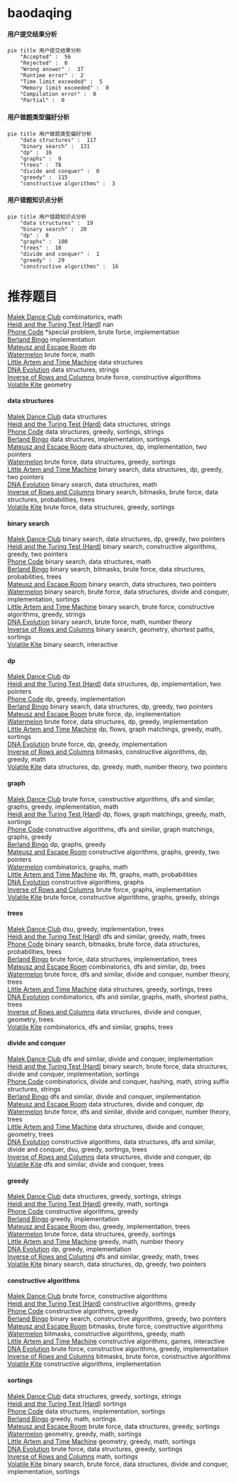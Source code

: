 # baodaqing
<!-- tabs:start -->
#### **用户提交结果分析**

```mermaid
pie title 用户提交结果分析
    "Accepted" :  56
    "Rejected" :  0
    "Wrong answer" :  37
    "Runtime error" :  2
    "Time limit exceeded" :  5
    "Memory limit exceeded" :  0
    "Compilation error" :  0
    "Partial" :  0
```
#### **用户做题类型偏好分析**

```mermaid
pie title 用户做题类型偏好分析
    "data structures" :  117
    "binary search" :  131
    "dp" :  16
    "graphs" :  9
    "trees" :  78
    "divide and conquer" :  0
    "greedy" :  115
    "constructive algorithms" :  3
```
#### **用户错题知识点分析**

```mermaid
pie title 用户错题知识点分析
    "data structures" :  19
    "binary search" :  20
    "dp" :  8
    "graphs" :  100
    "trees" :  10
    "divide and conquer" :  1
    "greedy" :  29
    "constructive algorithms" :  16
```
<!-- tabs:end -->
# 推荐题目
[Malek Dance Club](http://codeforces.com/problemset/problem/319/A)		combinatorics,
                        math		  
[Heidi and the Turing Test (Hard)](http://codeforces.com/problemset/problem/1184/C3)		nan		  
[Phone Code](http://codeforces.com/problemset/problem/172/A)		*special problem,
                        brute force,
                        implementation		  
[Berland Bingo](http://codeforces.com/problemset/problem/370/B)		implementation		  
[Mateusz and Escape Room](https://codeforces.com/contest/1229/problem/F)		dp		  
[Watermelon](http://codeforces.com/problemset/problem/4/A)		brute force,
                        math		  
[Little Artem and Time Machine](https://codeforces.com/contest/668/problem/D)		data structures		  
[DNA Evolution](https://codeforces.com/contest/828/problem/E)		data structures,
                        strings		  
[Inverse of Rows and Columns](http://codeforces.com/problemset/problem/1157/G)		brute force,
                        constructive algorithms		  
[Volatile Kite](https://codeforces.com/contest/801/problem/D)		geometry		  
<!-- tabs:start -->
#### **data structures**
[Malek Dance Club](https://codeforces.com/contest/668/problem/D)		data structures		  
[Heidi and the Turing Test (Hard)](https://codeforces.com/contest/828/problem/E)		data structures,
                        strings		  
[Phone Code](http://codeforces.com/problemset/problem/827/A)		data structures,
                        greedy,
                        sortings,
                        strings		  
[Berland Bingo](http://codeforces.com/problemset/problem/830/B)		data structures,
                        implementation,
                        sortings		  
[Mateusz and Escape Room](http://codeforces.com/problemset/problem/1359/D)		data structures,
                        dp,
                        implementation,
                        two pointers		  
[Watermelon](http://codeforces.com/problemset/problem/731/D)		brute force,
                        data structures,
                        greedy,
                        sortings		  
[Little Artem and Time Machine](http://codeforces.com/problemset/problem/1492/C)		binary search,
                        data structures,
                        dp,
                        greedy,
                        two pointers		  
[DNA Evolution](http://codeforces.com/problemset/problem/1490/G)		binary search,
                        data structures,
                        math		  
[Inverse of Rows and Columns](http://codeforces.com/problemset/problem/1479/D)		binary search,
                        bitmasks,
                        brute force,
                        data structures,
                        probabilities,
                        trees		  
[Volatile Kite](http://codeforces.com/problemset/problem/1497/A)		brute force,
                        data structures,
                        greedy,
                        sortings		  
#### **binary search**
[Malek Dance Club](http://codeforces.com/problemset/problem/1492/C)		binary search,
                        data structures,
                        dp,
                        greedy,
                        two pointers		  
[Heidi and the Turing Test (Hard)](http://codeforces.com/problemset/problem/1463/D)		binary search,
                        constructive algorithms,
                        greedy,
                        two pointers		  
[Phone Code](http://codeforces.com/problemset/problem/1490/G)		binary search,
                        data structures,
                        math		  
[Berland Bingo](http://codeforces.com/problemset/problem/1479/D)		binary search,
                        bitmasks,
                        brute force,
                        data structures,
                        probabilities,
                        trees		  
[Mateusz and Escape Room](http://codeforces.com/problemset/problem/1436/E)		binary search,
                        data structures,
                        two pointers		  
[Watermelon](http://codeforces.com/problemset/problem/1461/D)		binary search,
                        brute force,
                        data structures,
                        divide and conquer,
                        implementation,
                        sortings		  
[Little Artem and Time Machine](http://codeforces.com/problemset/problem/1493/C)		binary search,
                        brute force,
                        constructive algorithms,
                        greedy,
                        strings		  
[DNA Evolution](http://codeforces.com/problemset/problem/1487/D)		binary search,
                        brute force,
                        math,
                        number theory		  
[Inverse of Rows and Columns](http://codeforces.com/problemset/problem/1486/B)		binary search,
                        geometry,
                        shortest paths,
                        sortings		  
[Volatile Kite](http://codeforces.com/problemset/problem/1486/C1)		binary search,
                        interactive		  
#### **dp**
[Malek Dance Club](https://codeforces.com/contest/1229/problem/F)		dp		  
[Heidi and the Turing Test (Hard)](http://codeforces.com/problemset/problem/1359/D)		data structures,
                        dp,
                        implementation,
                        two pointers		  
[Phone Code](http://codeforces.com/problemset/problem/489/C)		dp,
                        greedy,
                        implementation		  
[Berland Bingo](http://codeforces.com/problemset/problem/1492/C)		binary search,
                        data structures,
                        dp,
                        greedy,
                        two pointers		  
[Mateusz and Escape Room](https://codeforces.com/contest/1457/problem/C)		brute force,
                        dp,
                        implementation		  
[Watermelon](http://codeforces.com/problemset/problem/1491/C)		brute force,
                        data structures,
                        dp,
                        greedy,
                        implementation		  
[Little Artem and Time Machine](http://codeforces.com/problemset/problem/1437/C)		dp,
                        flows,
                        graph matchings,
                        greedy,
                        math,
                        sortings		  
[DNA Evolution](http://codeforces.com/problemset/problem/1499/B)		brute force,
                        dp,
                        greedy,
                        implementation		  
[Inverse of Rows and Columns](http://codeforces.com/problemset/problem/1491/D)		bitmasks,
                        constructive algorithms,
                        dp,
                        greedy,
                        math		  
[Volatile Kite](http://codeforces.com/problemset/problem/1497/E1)		data structures,
                        dp,
                        greedy,
                        math,
                        number theory,
                        two pointers		  
#### **graph**
[Malek Dance Club](http://codeforces.com/problemset/problem/1487/C)		brute force,
                        constructive algorithms,
                        dfs and similar,
                        graphs,
                        greedy,
                        implementation,
                        math		  
[Heidi and the Turing Test (Hard)](http://codeforces.com/problemset/problem/1437/C)		dp,
                        flows,
                        graph matchings,
                        greedy,
                        math,
                        sortings		  
[Phone Code](http://codeforces.com/problemset/problem/1470/D)		constructive algorithms,
                        dfs and similar,
                        graph matchings,
                        graphs,
                        greedy		  
[Berland Bingo](http://codeforces.com/problemset/problem/1476/C)		dp,
                        graphs,
                        greedy		  
[Mateusz and Escape Room](http://codeforces.com/problemset/problem/1304/D)		constructive algorithms,
                        graphs,
                        greedy,
                        two pointers		  
[Watermelon](http://codeforces.com/problemset/problem/1475/C)		combinatorics,
                        graphs,
                        math		  
[Little Artem and Time Machine](http://codeforces.com/problemset/problem/553/E)		dp,
                        fft,
                        graphs,
                        math,
                        probabilities		  
[DNA Evolution](http://codeforces.com/problemset/problem/1495/C)		constructive algorithms,
                        graphs		  
[Inverse of Rows and Columns](http://codeforces.com/problemset/problem/1510/K)		brute force,
                        graphs,
                        implementation		  
[Volatile Kite](http://codeforces.com/problemset/problem/1511/D)		brute force,
                        constructive algorithms,
                        graphs,
                        greedy,
                        strings		  
#### **trees**
[Malek Dance Club](https://codeforces.com/contest/890/problem/C)		dsu,
                        greedy,
                        implementation,
                        trees		  
[Heidi and the Turing Test (Hard)](http://codeforces.com/problemset/problem/1388/C)		dfs and similar,
                        greedy,
                        math,
                        trees		  
[Phone Code](http://codeforces.com/problemset/problem/1479/D)		binary search,
                        bitmasks,
                        brute force,
                        data structures,
                        probabilities,
                        trees		  
[Berland Bingo](http://codeforces.com/problemset/problem/1511/C)		brute force,
                        data structures,
                        implementation,
                        trees		  
[Mateusz and Escape Room](http://codeforces.com/problemset/problem/1499/F)		combinatorics,
                        dfs and similar,
                        dp,
                        trees		  
[Watermelon](http://codeforces.com/problemset/problem/1491/E)		brute force,
                        dfs and similar,
                        divide and conquer,
                        number theory,
                        trees		  
[Little Artem and Time Machine](http://codeforces.com/problemset/problem/1466/D)		data structures,
                        greedy,
                        sortings,
                        trees		  
[DNA Evolution](http://codeforces.com/problemset/problem/1495/D)		combinatorics,
                        dfs and similar,
                        graphs,
                        math,
                        shortest paths,
                        trees		  
[Inverse of Rows and Columns](http://codeforces.com/problemset/problem/1303/G)		data structures,
                        divide and conquer,
                        geometry,
                        trees		  
[Volatile Kite](http://codeforces.com/problemset/problem/1454/E)		combinatorics,
                        dfs and similar,
                        graphs,
                        trees		  
#### **divide and conquer**
[Malek Dance Club](http://codeforces.com/problemset/problem/1490/D)		dfs and similar,
                        divide and conquer,
                        implementation		  
[Heidi and the Turing Test (Hard)](http://codeforces.com/problemset/problem/1461/D)		binary search,
                        brute force,
                        data structures,
                        divide and conquer,
                        implementation,
                        sortings		  
[Phone Code](http://codeforces.com/problemset/problem/1466/G)		combinatorics,
                        divide and conquer,
                        hashing,
                        math,
                        string suffix structures,
                        strings		  
[Berland Bingo](http://codeforces.com/problemset/problem/1490/D)		dfs and similar,
                        divide and conquer,
                        implementation		  
[Mateusz and Escape Room](https://codeforces.com/contest/1483/problem/C)		data structures,
                        divide and conquer,
                        dp		  
[Watermelon](http://codeforces.com/problemset/problem/1491/E)		brute force,
                        dfs and similar,
                        divide and conquer,
                        number theory,
                        trees		  
[Little Artem and Time Machine](http://codeforces.com/problemset/problem/1303/G)		data structures,
                        divide and conquer,
                        geometry,
                        trees		  
[DNA Evolution](http://codeforces.com/problemset/problem/1494/D)		constructive algorithms,
                        data structures,
                        dfs and similar,
                        divide and conquer,
                        dsu,
                        greedy,
                        sortings,
                        trees		  
[Inverse of Rows and Columns](http://codeforces.com/problemset/problem/1482/E)		data structures,
                        divide and conquer,
                        dp		  
[Volatile Kite](http://codeforces.com/problemset/problem/566/C)		dfs and similar,
                        divide and conquer,
                        trees		  
#### **greedy**
[Malek Dance Club](http://codeforces.com/problemset/problem/827/A)		data structures,
                        greedy,
                        sortings,
                        strings		  
[Heidi and the Turing Test (Hard)](http://codeforces.com/problemset/problem/1117/B)		greedy,
                        math,
                        sortings		  
[Phone Code](http://codeforces.com/problemset/problem/1015/D)		constructive algorithms,
                        greedy		  
[Berland Bingo](http://codeforces.com/problemset/problem/1230/B)		greedy,
                        implementation		  
[Mateusz and Escape Room](https://codeforces.com/contest/890/problem/C)		dsu,
                        greedy,
                        implementation,
                        trees		  
[Watermelon](http://codeforces.com/problemset/problem/731/D)		brute force,
                        data structures,
                        greedy,
                        sortings		  
[Little Artem and Time Machine](http://codeforces.com/problemset/problem/1471/A)		greedy,
                        math,
                        number theory		  
[DNA Evolution](http://codeforces.com/problemset/problem/489/C)		dp,
                        greedy,
                        implementation		  
[Inverse of Rows and Columns](http://codeforces.com/problemset/problem/1388/C)		dfs and similar,
                        greedy,
                        math,
                        trees		  
[Volatile Kite](http://codeforces.com/problemset/problem/1492/C)		binary search,
                        data structures,
                        dp,
                        greedy,
                        two pointers		  
#### **constructive algorithms**
[Malek Dance Club](http://codeforces.com/problemset/problem/1157/G)		brute force,
                        constructive algorithms		  
[Heidi and the Turing Test (Hard)](http://codeforces.com/problemset/problem/1015/D)		constructive algorithms,
                        greedy		  
[Phone Code](http://codeforces.com/problemset/problem/1493/A)		constructive algorithms,
                        greedy		  
[Berland Bingo](http://codeforces.com/problemset/problem/1463/D)		binary search,
                        constructive algorithms,
                        greedy,
                        two pointers		  
[Mateusz and Escape Room](https://codeforces.com/contest/1456/problem/B)		bitmasks,
                        brute force,
                        constructive algorithms		  
[Watermelon](http://codeforces.com/problemset/problem/1492/D)		bitmasks,
                        constructive algorithms,
                        greedy,
                        math		  
[Little Artem and Time Machine](https://codeforces.com/contest/1504/problem/D)		constructive algorithms,
                        games,
                        interactive		  
[DNA Evolution](https://codeforces.com/contest/1483/problem/A)		brute force,
                        constructive algorithms,
                        greedy,
                        implementation		  
[Inverse of Rows and Columns](https://codeforces.com/contest/1457/problem/D)		bitmasks,
                        brute force,
                        constructive algorithms		  
[Volatile Kite](http://codeforces.com/problemset/problem/1513/A)		constructive algorithms,
                        implementation		  
#### **sortings**
[Malek Dance Club](http://codeforces.com/problemset/problem/827/A)		data structures,
                        greedy,
                        sortings,
                        strings		  
[Heidi and the Turing Test (Hard)](http://codeforces.com/problemset/problem/981/B)		sortings		  
[Phone Code](http://codeforces.com/problemset/problem/830/B)		data structures,
                        implementation,
                        sortings		  
[Berland Bingo](http://codeforces.com/problemset/problem/1117/B)		greedy,
                        math,
                        sortings		  
[Mateusz and Escape Room](http://codeforces.com/problemset/problem/731/D)		brute force,
                        data structures,
                        greedy,
                        sortings		  
[Watermelon](https://codeforces.com/contest/1496/problem/C)		geometry,
                        greedy,
                        math,
                        sortings		  
[Little Artem and Time Machine](http://codeforces.com/problemset/problem/1495/A)		geometry,
                        greedy,
                        math,
                        sortings		  
[DNA Evolution](http://codeforces.com/problemset/problem/1497/A)		brute force,
                        data structures,
                        greedy,
                        sortings		  
[Inverse of Rows and Columns](http://codeforces.com/problemset/problem/1427/A)		math,
                        sortings		  
[Volatile Kite](http://codeforces.com/problemset/problem/1461/D)		binary search,
                        brute force,
                        data structures,
                        divide and conquer,
                        implementation,
                        sortings		  
<!-- tabs:end -->
